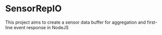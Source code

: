 # SensorRepIO
This project aims to create a sensor data buffer for aggregation and first-line event response in NodeJS

